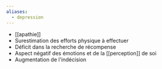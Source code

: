 ```yaml
---
aliases:
  - depression
---
```

- [[apathie]]
- Surestimation des efforts physique à effectuer
- Déficit dans la recherche de récompense
- Aspect négatif des émotions et de la [[perception]] de soi
- Augmentation de l'indécision
